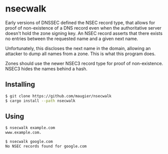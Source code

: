 # nsecwalk

Early versions of DNSSEC defined the NSEC record type, that allows for proof of non-existence
of a DNS record even when the authoritative server doesn't hold the zone signing key. An NSEC record
asserts that there exists no entries between the requested name and a given next name.

Unfortunately, this discloses the next name in the domain, allowing an attacker to dump all names from
a zone. This is what this program does.

Zones should use the newer NSEC3 record type for proof of non-existence. NSEC3 hides the names behind a hash. 

## Installing

```bash
$ git clone https://github.com/maugier/nsecwalk
$ cargo install --path nsecwalk
```

## Using

```bash
$ nsecwalk example.com
www.example.com.

$ nsecwalk google.com
No NSEC records found for google.com
```


